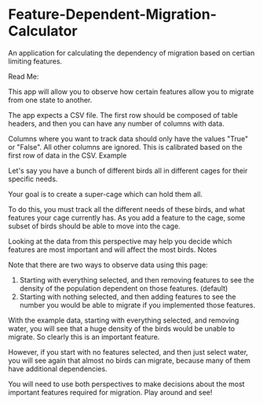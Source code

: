 # Feature-Dependent-Migration-Calculator
An application for calculating the dependency of migration based on certian limiting features.

Read Me:

This app will allow you to observe how certain features allow you to migrate from one state to another.

The app expects a CSV file. The first row should be composed of table headers, and then you can have any number of columns with data.

Columns where you want to track data should only have the values "True" or "False". All other columns are ignored. This is calibrated based on the first row of data in the CSV.
Example

Let's say you have a bunch of different birds all in different cages for their specific needs.

Your goal is to create a super-cage which can hold them all.

To do this, you must track all the different needs of these birds, and what features your cage currently has. As you add a feature to the cage, some subset of birds should be able to move into the cage.

Looking at the data from this perspective may help you decide which features are most important and will affect the most birds.
Notes

Note that there are two ways to observe data using this page:

1. Starting with everything selected, and then removing features to see the density of the population dependent on those features. (default)
2. Starting with nothing selected, and then adding features to see the number you would be able to migrate if you implemented those features.

With the example data, starting with everything selected, and removing water, you will see that a huge density of the birds would be unable to migrate. So clearly this is an important feature.

However, if you start with no features selected, and then just select water, you will see again that almost no birds can migrate, because many of them have additional dependencies.

You will need to use both perspectives to make decisions about the most important features required for migration. Play around and see!
